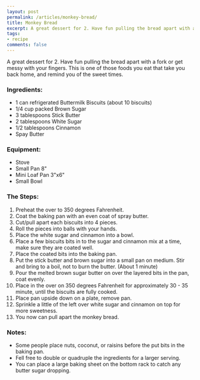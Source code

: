 ```yaml
---
layout: post
permalink: /articles/monkey-bread/
title: Monkey Bread
excerpt: A great dessert for 2. Have fun pulling the bread apart with a fork or get messy with your fingers.
tags:
- recipe
comments: false
---
```


<p>A great dessert for 2. Have fun pulling the bread apart with a fork or get messy with your fingers. This is one of those foods you eat that take you back home, and remind you of the sweet times.</p>

<h3>Ingredients:</h3>
<ul>
  <li>1 can refrigerated Buttermilk Biscuits (about 10 biscuits)</li>
  <li>1/4 cup packed Brown Sugar</li>
  <li>3 tablespoons Stick Butter</li>
  <li>2 tablespoons White Sugar</li>
  <li>1/2 tablespoons Cinnamon</li>
  <li>Spay Butter</li>
</ul>

<h3>Equipment:</h3>
<ul>
  <li>Stove</li>
  <li>Small Pan 8"</li>
  <li>Mini Loaf Pan 3"x6"</li>
  <li>Small Bowl</li>
</ul>

<h3>The Steps:</h3>
<ol>
  <li>Preheat the over to 350 degrees Fahrenheit.</li>
  <li>Coat the baking pan with an even coat of spray butter.</li>
  <li>Cut/pull apart each biscuits into 4 pieces.</li>
  <li>Roll the pieces into balls with your hands.</li>
  <li>Place the white sugar and cinnamon into a bowl.</li>
  <li>Place a few biscuits bits in to the sugar and cinnamon mix at a time, make sure they are coated well.</li>
  <li>Place the coated bits into the baking pan.</li>
  <li>Put the stick butter and brown sugar into a small pan on medium. Stir and bring to a boil, not to burn the butter. (About 1 minute)</li>
  <li>Pour the melted brown sugar butter on over the layered bits in the pan, coat evenly.</li>
  <li>Place in the over on 350 degrees Fahrenheit for approximately 30 - 35 minute, until the biscuits are fully cooked.</li>
  <li>Place pan upside down on a plate, remove pan.</li>
  <li>Sprinkle a little of the left over white sugar and cinnamon on top for more sweetness.</li>
  <li>You now can pull apart the monkey bread.</li>
</ol>

<h3>Notes:</h3>
<ul>
  <li>Some people place nuts, coconut, or raisins before the put bits in the baking pan.</li>
  <li>Fell free to double or quadruple the ingredients for a larger serving.</li>
  <li>You can place a large baking sheet on the bottom rack to catch any butter sugar dropping.</li>
</ul>
